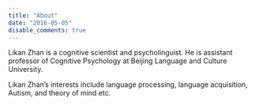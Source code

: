 ```yaml
---
title: "About"
date: "2016-05-05"
disable_comments: true
---
```


Likan Zhan is a cognitive scientist and psycholinguist. He is assistant professor of Cognitive Psychology at Beijing Language and Culture University.

Likan Zhan’s interests include language processing, language acquisition, Autism, and theory of mind etc.
